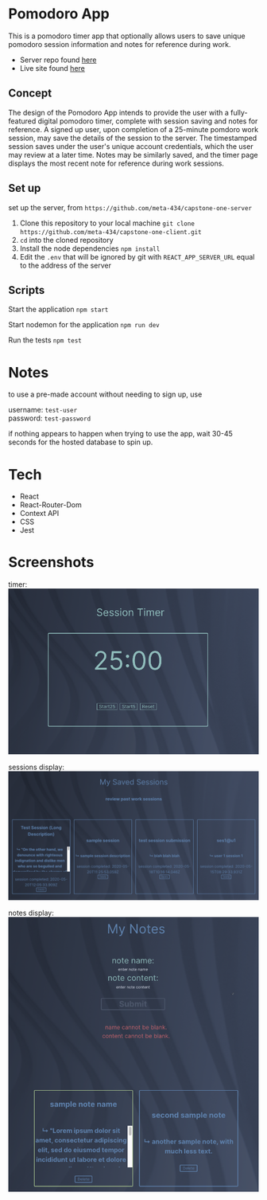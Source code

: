 # Pomodoro App

This is a pomodoro timer app that optionally allows users to save unique pomodoro session information and notes
for reference during work.

+ Server repo found [here](https://github.com/meta-434/capstone-one-server)
+ Live site found [here](https://pomodoro.alex-hapgood.info)

## Concept
The design of the Pomodoro App intends to provide the user with a fully-featured digital pomodoro timer, complete 
with session saving and notes for reference. A signed up user, upon completion of a 25-minute pomdoro work session,
may save the details of the session to the server. The timestamped session saves under the user's unique account credentials,
which the user may review at a later time. Notes may be similarly saved, and the timer page displays the most recent
note for reference during work sessions. 

## Set up

set up the server, from `https://github.com/meta-434/capstone-one-server`

1. Clone this repository to your local machine `git clone https://github.com/meta-434/capstone-one-client.git`
2. `cd` into the cloned repository
4. Install the node dependencies `npm install`
5. Edit the `.env` that will be ignored by git with `REACT_APP_SERVER_URL` equal to the address of the server

## Scripts

Start the application `npm start`

Start nodemon for the application `npm run dev`

Run the tests `npm test`

# Notes

to use a pre-made account without needing to sign up, use 

username: `test-user`
<br />
password: `test-password`

if nothing appears to happen when trying to use the app, wait 30-45 seconds for the hosted database to spin up.

# Tech

+ React
+ React-Router-Dom
+ Context API
+ CSS
+ Jest

# Screenshots

timer:
<br />
![alt text]( src/images/timer.png "timer component")

sessions display: 
<br />
![alt text]( src/images/sessions.png "sessions component")

notes display: 
<br />
![alt text]( src/images/notes.png "notes component")
